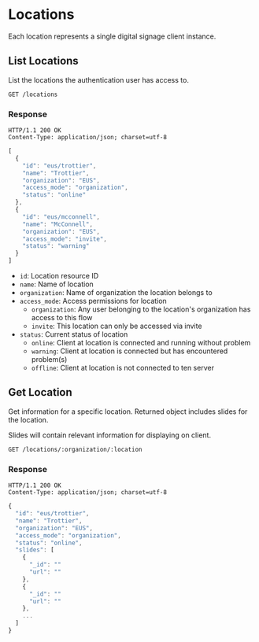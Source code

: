 # Locations

Each location represents a single digital signage client instance.

## List Locations
List the locations the authentication user has access to.

```
GET /locations
```

### Response
```
HTTP/1.1 200 OK
Content-Type: application/json; charset=utf-8
```
```javascript
[
  {
    "id": "eus/trottier",
    "name": "Trottier",
    "organization": "EUS",
    "access_mode": "organization",
    "status": "online"
  },
  {
    "id": "eus/mcconnell",
    "name": "McConnell",
    "organization": "EUS",
    "access_mode": "invite",
    "status": "warning"
  }
]
```

- `id`: Location resource ID
- `name`: Name of location
- `organization`: Name of organization the location belongs to
- `access_mode`: Access permissions for location
  - `organization`: Any user belonging to the location's organization has access to this flow
  - `invite`: This location can only be accessed via invite
- `status`: Current status of location
  - `online`: Client at location is connected and running without problem
  - `warning`: Client at location is connected but has encountered problem(s)
  - `offline`: Client at location is not connected to ten server


## Get Location
Get information for a specific location. Returned object includes slides for the location.

Slides will contain relevant information for displaying on client.

```
GET /locations/:organization/:location
```

### Response
```
HTTP/1.1 200 OK
Content-Type: application/json; charset=utf-8
```
```javascript
{
  "id": "eus/trottier",
  "name": "Trottier",
  "organization": "EUS",
  "access_mode": "organization",
  "status": "online",
  "slides": [
    {
      "_id": ""
      "url": ""
    },
    {
      "_id": ""
      "url": ""
    },
    ...
  ]
}
```